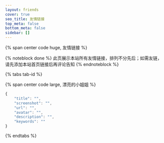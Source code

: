 ```yaml
---
layout: friends
cover: true
seo_title: 友情链接
top_meta: false
bottom_meta: false
sidebar: []
---
```


{% span center code huge, 友情链接 %}

<!--more-->

{% noteblock done %}
此页展示本站所有友情链接，排列不分先后；如需友链，请先添加本站首页链接后再评论告知
{% endnoteblock %}

{% tabs tab-id %}

<!-- tab 友链优先添加 -->

{% span center code  large, 漂亮的小姐姐 %}

<!-- endtab -->

<!-- tab 友链添加格式 -->

```javascript
{
    "title": "",
    "screenshot": "",
    "url": "",
    "avatar": "",
    "description": "",
    "keywords": ""
}
```

<!-- endtab -->

{% endtabs %}
